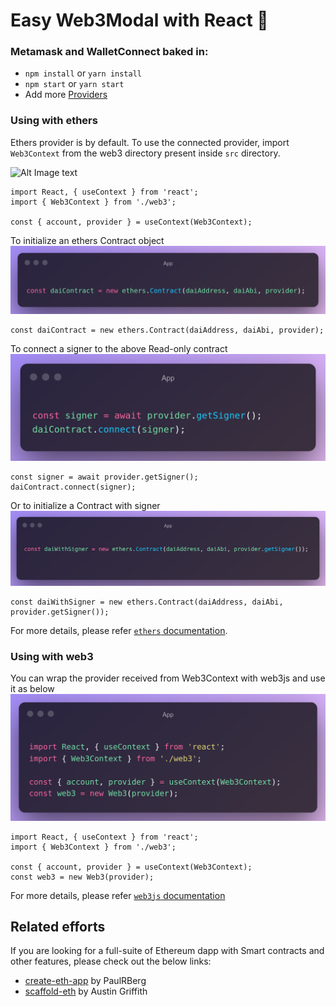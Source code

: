 # Easy Web3Modal with React :rocket:

### Metamask and WalletConnect baked in:

- `npm install` or `yarn install`
- `npm start` or `yarn start`
- Add more [Providers](https://github.com/web3modal/web3modal#provider-options)
### Using with ethers

Ethers provider is by default. To use the connected provider, import `Web3Context` from the web3 directory present inside `src` directory.

![Alt Image text](https://github.com/chrisalexadams/web3modal/blob/master/src/images/App%20.png?raw=false)

```
import React, { useContext } from 'react';
import { Web3Context } from './web3';

const { account, provider } = useContext(Web3Context);
```

To initialize an ethers Contract object
![Alt Image text](https://github.com/chrisalexadams/web3modal/blob/master/src/images/App%20(1).png?raw=false)
```
const daiContract = new ethers.Contract(daiAddress, daiAbi, provider);
```

To connect a signer to the above Read-only contract
![Alt Image text](https://github.com/chrisalexadams/web3modal/blob/master/src/images/App%20(2).png?raw=false)
```
const signer = await provider.getSigner();
daiContract.connect(signer);
```

Or to initialize a Contract with signer
![Alt Image text](https://github.com/chrisalexadams/web3modal/blob/master/src/images/App%20(3).png?raw=false)
```
const daiWithSigner = new ethers.Contract(daiAddress, daiAbi, provider.getSigner());
```

For more details, please refer [`ethers` documentation](https://docs.ethers.io/v5/getting-started/).


### Using with web3

You can wrap the provider received from Web3Context with web3js and use it as below
![Alt Image text](https://github.com/chrisalexadams/web3modal/blob/master/src/images/App%20(4).png?raw=false)
```
import React, { useContext } from 'react';
import { Web3Context } from './web3';

const { account, provider } = useContext(Web3Context);
const web3 = new Web3(provider);
```
For more details, please refer [`web3js` documentation](https://web3js.readthedocs.io/en/v1.3.4/index.html)


## Related efforts

If you are looking for a full-suite of Ethereum dapp with Smart contracts and other features, please check out the below links:

- [create-eth-app](https://github.com/paulrberg/create-eth-app) by PaulRBerg
- [scaffold-eth](https://github.com/austintgriffith/scaffold-eth) by Austin Griffith
